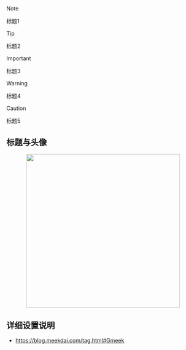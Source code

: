 ##

> [!NOTE]
> 标题1

> [!TIP]
> 标题2

> [!IMPORTANT]
> 标题3

> [!WARNING]
> 标题4

> [!CAUTION]
> 标题5


## 标题与头像

<p align="center"><img src="https://cdn.jsdelivr.net/gh/zb9678/img@main/up1/01.05:23:21:54.png" style="width:400px;"></p>

## 详细设置说明

- https://blog.meekdai.com/tag.html#Gmeek